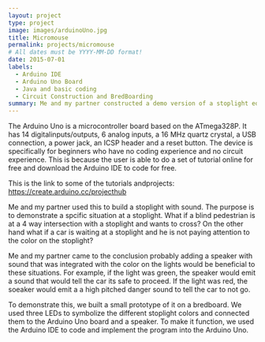 ```yaml
---
layout: project
type: project
image: images/arduinoUno.jpg
title: Micromouse
permalink: projects/micromouse
# All dates must be YYYY-MM-DD format!
date: 2015-07-01
labels:
  - Arduino IDE
  - Arduino Uno Board
  - Java and basic coding
  - Circuit Construction and BredBoarding
summary: Me and my partner constructed a demo version of a stoplight equipped with sounds unsing an Arduino Uno board, LEDs, wires, a speaker, and some coding.
---
```


The Arduino Uno is a microcontroller board based on the ATmega328P. It has 14 digitalinputs/outputs, 6 analog inputs, a 16 MHz quartz crystal, a USB connection, a power jack, an ICSP header and a reset button. The device is specifically for beginners who have no coding experience and no circuit experience. This is because the user is able to do a set of tutorial online for free and download the Arduino IDE to code for free.

This is the link to some of the tutorials andprojects: https://create.arduino.cc/projecthub

Me and my partner used this to build a stoplight with sound. The purpose is to demonstrate a spcific situation at a stoplight. What if a blind pedestrian is at a 4 way intersection with a stoplight and wants to cross? On the other hand what if a car is waiting at a stoplight and he is not paying attention to the color on the stoplight? 

Me and my partner came to the conclusion probably adding a speaker with sound that was integrated with the color on the lights would be beneficial to these situations. For example, if the light was green, the speaker would emit a sound that would tell the car its safe to proceed. If the light was red, the soeaker would emit a a high pitched danger sound to tell the car to not go. 

To demonstrate this, we built a small prototype of it on a bredboard. We used three LEDs to symbolize the different stoplight colors and connected them to the Arduino Uno board and a speaker. To make it function, we used the Arduino IDE to code and implement the program into the Arduino Uno.



